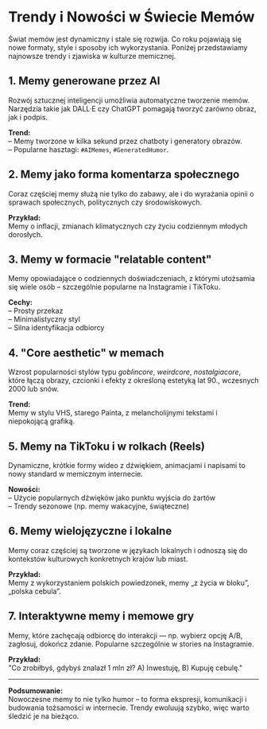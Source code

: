 # Trendy i Nowości w Świecie Memów

Świat memów jest dynamiczny i stale się rozwija. Co roku pojawiają się nowe formaty, style i sposoby ich wykorzystania. Poniżej przedstawiamy najnowsze trendy i zjawiska w kulturze memicznej.

## 1. Memy generowane przez AI

Rozwój sztucznej inteligencji umożliwia automatyczne tworzenie memów. Narzędzia takie jak DALL·E czy ChatGPT pomagają tworzyć zarówno obraz, jak i podpis.

**Trend:**  
– Memy tworzone w kilka sekund przez chatboty i generatory obrazów.  
– Popularne hasztagi: `#AIMemes`, `#GeneratedHumor`.

## 2. Memy jako forma komentarza społecznego

Coraz częściej memy służą nie tylko do zabawy, ale i do wyrażania opinii o sprawach społecznych, politycznych czy środowiskowych.

**Przykład:**  
Memy o inflacji, zmianach klimatycznych czy życiu codziennym młodych dorosłych.

## 3. Memy w formacie "relatable content"

Memy opowiadające o codziennych doświadczeniach, z którymi utożsamia się wiele osób – szczególnie popularne na Instagramie i TikToku.

**Cechy:**  
– Prosty przekaz  
– Minimalistyczny styl  
– Silna identyfikacja odbiorcy

## 4. "Core aesthetic" w memach

Wzrost popularności stylów typu *goblincore*, *weirdcore*, *nostalgiacore*, które łączą obrazy, czcionki i efekty z określoną estetyką lat 90., wczesnych 2000 lub snów.

**Trend:**  
Memy w stylu VHS, starego Painta, z melancholijnymi tekstami i niepokojącą grafiką.

## 5. Memy na TikToku i w rolkach (Reels)

Dynamiczne, krótkie formy wideo z dźwiękiem, animacjami i napisami to nowy standard w memicznym internecie.

**Nowości:**  
– Użycie popularnych dźwięków jako punktu wyjścia do żartów  
– Trendy sezonowe (np. memy wakacyjne, świąteczne)

## 6. Memy wielojęzyczne i lokalne

Memy coraz częściej są tworzone w językach lokalnych i odnoszą się do kontekstów kulturowych konkretnych krajów lub miast.

**Przykład:**  
Memy z wykorzystaniem polskich powiedzonek, memy „z życia w bloku”, „polska cebula”.

## 7. Interaktywne memy i memowe gry

Memy, które zachęcają odbiorcę do interakcji — np. wybierz opcję A/B, zagłosuj, dokończ zdanie. Popularne szczególnie w stories na Instagramie.

**Przykład:**  
"Co zrobiłbyś, gdybyś znalazł 1 mln zł? A) Inwestuję, B) Kupuję cebulę."

---

**Podsumowanie:**  
Nowoczesne memy to nie tylko humor – to forma ekspresji, komunikacji i budowania tożsamości w internecie. Trendy ewoluują szybko, więc warto śledzić je na bieżąco.

